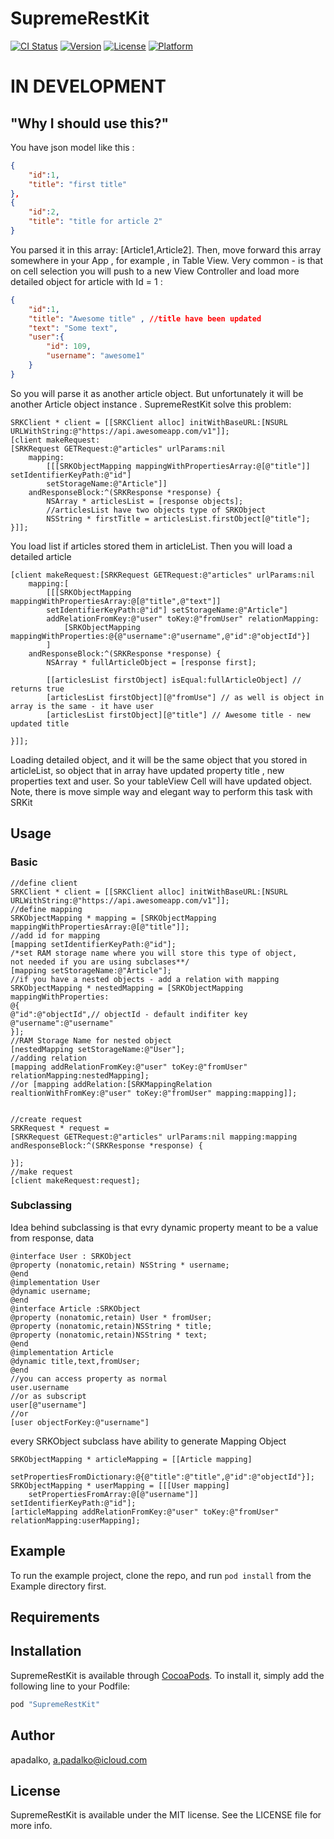 # SupremeRestKit

[![CI Status](http://img.shields.io/travis/apadalko/SupremeRestKit.svg?style=flat)](https://travis-ci.org/apadalko/SupremeRestKit)
[![Version](https://img.shields.io/cocoapods/v/SupremeRestKit.svg?style=flat)](http://cocoapods.org/pods/SupremeRestKit)
[![License](https://img.shields.io/cocoapods/l/SupremeRestKit.svg?style=flat)](http://cocoapods.org/pods/SupremeRestKit)
[![Platform](https://img.shields.io/cocoapods/p/SupremeRestKit.svg?style=flat)](http://cocoapods.org/pods/SupremeRestKit)




# IN DEVELOPMENT

## "Why I should use this?"

You have json model like this :

```json
{
    "id":1,
    "title": "first title"
},
{
    "id":2,
    "title": "title for article 2"
}
```
You parsed it in this array: [Article1,Article2]. Then, move forward this array somewhere in your App , for example , in Table View.
Very common - is that on cell selection you will push to a new View Controller and load more detailed object for article with Id = 1 : 
```json
{
    "id":1,
    "title": "Awesome title" , //title have been updated
    "text": "Some text",
    "user":{
        "id": 109,
        "username": "awesome1"
    }
}
```
So you will parse it as another article object. But unfortunately it will be another Article object instance . SupremeRestKit solve this problem:
```objc
SRKClient * client = [[SRKClient alloc] initWithBaseURL:[NSURL URLWithString:@"https://api.awesomeapp.com/v1"]];
[client makeRequest:
[SRKRequest GETRequest:@"articles" urlParams:nil 
    mapping:
        [[[SRKObjectMapping mappingWithPropertiesArray:@[@"title"]] setIdentifierKeyPath:@"id"]
        setStorageName:@"Article"]]
    andResponseBlock:^(SRKResponse *response) {
        NSArray * articlesList = [response objects];
        //articlesList have two objects type of SRKObject
        NSString * firstTitle = articlesList.firstObject[@"title"];
}]];
```
You load list if articles stored them in articleList. Then you will load a detailed article
```objc
[client makeRequest:[SRKRequest GETRequest:@"articles" urlParams:nil 
    mapping:[
        [[[SRKObjectMapping mappingWithPropertiesArray:@[@"title",@"text"]] 
        setIdentifierKeyPath:@"id"] setStorageName:@"Article"]
        addRelationFromKey:@"user" toKey:@"fromUser" relationMapping:
            [SRKObjectMapping mappingWithProperties:@{@"username":@"username",@"id":@"objectId"}]
        ] 
    andResponseBlock:^(SRKResponse *response) {
        NSArray * fullArticleObject = [response first];

        [[articlesList firstObject] isEqual:fullArticleObject] // returns true
        [articlesList firstObject][@"fromUse"] // as well is object in array is the same - it have user
        [articlesList firstObject][@"title"] // Awesome title - new updated title

}]];
```

Loading detailed object, and it will be the same object that you stored in articleList, so object that in array have updated property title , new properties text and user. So your tableView Cell will have updated object.
Note, there is move simple way and elegant way to perform this task with SRKit 

## Usage

### Basic
```objc
//define client
SRKClient * client = [[SRKClient alloc] initWithBaseURL:[NSURL URLWithString:@"https://api.awesomeapp.com/v1"]];
//define mapping
SRKObjectMapping * mapping = [SRKObjectMapping mappingWithPropertiesArray:@[@"title"]];
//add id for mapping
[mapping setIdentifierKeyPath:@"id"];
/*set RAM storage name where you will store this type of object,
not needed if you are using subclases**/
[mapping setStorageName:@"Article"];
//if you have a nested objects - add a relation with mapping
SRKObjectMapping * nestedMapping = [SRKObjectMapping mappingWithProperties:
@{
@"id":@"objectId",// objectId - default indifiter key
@"username":@"username"
}];
//RAM Storage Name for nested object
[nestedMapping setStorageName:@"User"];
//adding relation
[mapping addRelationFromKey:@"user" toKey:@"fromUser" relationMapping:nestedMapping];
//or [mapping addRelation:[SRKMappingRelation realtionWithFromKey:@"user" toKey:@"fromUser" mapping:mapping]];


//create request
SRKRequest * request = 
[SRKRequest GETRequest:@"articles" urlParams:nil mapping:mapping andResponseBlock:^(SRKResponse *response) {

}];
//make request
[client makeRequest:request];
```
### Subclassing
Idea behind subclassing is that evry dynamic property meant to be a value from response, data
```objc
@interface User : SRKObject
@property (nonatomic,retain) NSString * username;
@end
@implementation User
@dynamic username;
@end
@interface Article :SRKObject
@property (nonatomic,retain) User * fromUser;
@property (nonatomic,retain)NSString * title;
@property (nonatomic,retain)NSString * text;
@end
@implementation Article
@dynamic title,text,fromUser;
@end
//you can access property as normal
user.username
//or as subscript
user[@"username"]
//or
[user objectForKey:@"username"]
```
every SRKObject subclass have ability to generate Mapping Object
```objc
SRKObjectMapping * articleMapping = [[Article mapping]
    setPropertiesFromDictionary:@{@"title":@"title",@"id":@"objectId"}];
SRKObjectMapping * userMapping = [[[User mapping]
    setPropertiesFromArray:@[@"username"]] setIdentifierKeyPath:@"id"];
[articleMapping addRelationFromKey:@"user" toKey:@"fromUser" relationMapping:userMapping];
```






## Example

To run the example project, clone the repo, and run `pod install` from the Example directory first.

## Requirements

## Installation

SupremeRestKit is available through [CocoaPods](http://cocoapods.org). To install
it, simply add the following line to your Podfile:

```ruby
pod "SupremeRestKit"
```

## Author

apadalko, a.padalko@icloud.com

## License

SupremeRestKit is available under the MIT license. See the LICENSE file for more info.

